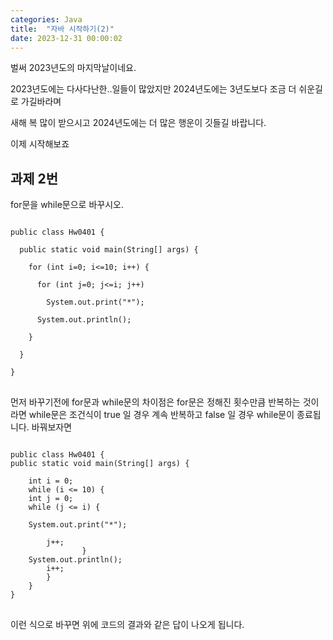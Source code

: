 ```yaml
---
categories: Java
title:  "자바 시작하기(2)"
date: 2023-12-31 00:00:02
---
```


벌써 2023년도의 마지막날이네요.

2023년도에는 다사다난한..일들이 많았지만
2024년도에는 3년도보다 조금 더 쉬운길로 가길바라며 

새해 복 많이 받으시고 2024년도에는 더 많은 행운이 깃들길 바랍니다.

이제 시작해보죠


## 과제 2번

for문을 while문으로 바꾸시오.

<pre>
<code>
public class Hw0401 {

  public static void main(String[] args) {

    for (int i=0; i<=10; i++) {

      for (int j=0; j<=i; j++)

        System.out.print("*");

      System.out.println();

    }

  }

}
</code>
</pre>

먼저 바꾸기전에 for문과 while문의 차이점은 for문은 정해진 횟수만큼 반복하는 것이라면 while문은 조건식이 true 일 경우 계속 반복하고 false 일 경우 while문이 종료됩니다.
바꿔보자면
<pre>
<code>
public class Hw0401 {
public static void main(String[] args) {

    int i = 0;
    while (i <= 10) {
    int j = 0;
    while (j <= i) {

    System.out.print("*");

        j++;
                }
    System.out.println();
        i++;
        }
    }
}
</code>
</pre>
이런 식으로 바꾸면 위에 코드의 결과와 같은 답이 나오게 됩니다.
